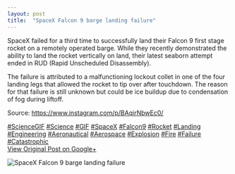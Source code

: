 ```yaml
---
layout: post
title:  "SpaceX Falcon 9 barge landing failure"
---
```


SpaceX failed for a third time to successfully land their Falcon 9 first stage rocket on a remotely operated barge. While they recently demonstrated the ability to land the rocket vertically on land, their latest seaborn attempt ended in RUD (Rapid Unscheduled Disassembly).  
  
The failure is attributed to a malfunctioning lockout collet in one of the four landing legs that allowed the rocket to tip over after touchdown. The reason for that failure is still unknown but could be ice buildup due to condensation of fog during liftoff.   
  
Source: <https://www.instagram.com/p/BAqirNbwEc0/>  
  
[#ScienceGIF](https://plus.google.com/s/%23ScienceGIF/posts) [#Science](https://plus.google.com/s/%23Science/posts) [#GIF](https://plus.google.com/s/%23GIF/posts) [#SpaceX](https://plus.google.com/s/%23SpaceX/posts) [#Falcon9](https://plus.google.com/s/%23Falcon9/posts) [#Rocket](https://plus.google.com/s/%23Rocket/posts) [#Landing](https://plus.google.com/s/%23Landing/posts) [#Engineering](https://plus.google.com/s/%23Engineering/posts) [#Aeronautical](https://plus.google.com/s/%23Aeronautical/posts) [#Aerospace](https://plus.google.com/s/%23Aerospace/posts) [#Explosion](https://plus.google.com/s/%23Explosion/posts) [#Fire](https://plus.google.com/s/%23Fire/posts) [#Failure](https://plus.google.com/s/%23Failure/posts) [#Catastrophic](https://plus.google.com/s/%23Catastrophic/posts)  
﻿
[View Original Post on Google+](https://plus.google.com/+ColinSullender/posts/gJx3B1HUsHZ)

![SpaceX Falcon 9 barge landing failure](https://i.imgur.com/MjAnshz.gif)
